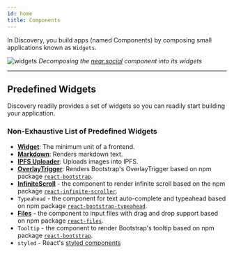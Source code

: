 ```yaml
---
id: home
title: Components
---
```


In Discovery, you build apps (named Components) by composing small applications known as `Widgets`.

![widgets](@site/static/docs/widgets.jpeg)
*Decomposing the [near.social](https://near.social) component into its widgets*

---

## Predefined Widgets
Discovery readily provides a set of widgets so you can readily start building your application.

### Non-Exhaustive List of Predefined Widgets 

- **[Widget](./widget.md)**: The minimum unit of a frontend.
- **[Markdown](./markdown.md)**: Renders markdown text.
- **[IPFS Uploader](./ipfsimageupload.md)**: Uploads images into IPFS.
- **[OverlayTrigger](./overlayTrigger.md)**: Renders Bootstrap's OverlayTrigger based on npm package [`react-bootstrap`](https://www.npmjs.com/package/react-bootstrap).
- **[InfiniteScroll](./infiniteScroll.md)** - the component to render infinite scroll based on the npm package [`react-infinite-scroller`](https://www.npmjs.com/package/react-infinite-scroller).
- `Typeahead` - the component for text auto-complete and typeahead based on npm package [`react-bootstrap-typeahead`](https://www.npmjs.com/package/react-bootstrap-typeahead).
- **[Files](./files.md)** - the component to input files with drag and drop support based on npm package [`react-files`](https://www.npmjs.com/package/react-files).
- `Tooltip` - the component to render Bootstrap's tooltip based on npm package [`react-bootstrap`](https://www.npmjs.com/package/react-bootstrap).
- `styled` - React's [styled components](https://styled-components.com/)